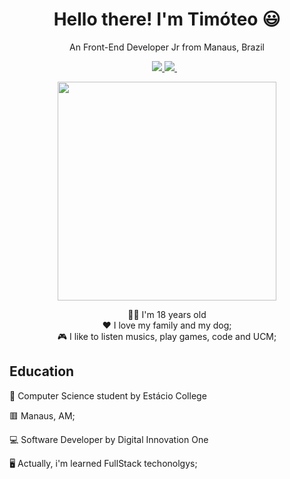 <h1 align='center'>
Hello there! I'm Timóteo 😃
</h1>

<p align='center'>
An Front-End Developer Jr from Manaus, Brazil
</p>

<p align='center'>

  <a href="https://www.linkedin.com/in/tim%C3%B3teo-bentes-03a083161/">
    <img src="https://img.shields.io/badge/linkedin-%230077B5.svg?&style=for-the-badge&logo=linkedin&logoColor=white"/>
  </a>
  <a href="https://www.instagram.com/bentest.t/">
    <img src="https://img.shields.io/badge/instagram-%23E4405F.svg?&style=for-the-badge&logo=instagram&logoColor=white"/>
  </a>&nbsp;&nbsp;
  
</p>

<p align='center'>
  <a href="#"><img src="https://github-readme-stats.vercel.app/api?username=timoteobentes&show_icons=true&count_private=true&theme=dracula" width="350"></a>
</p>

<p align='center'>
  👨‍🦲 I'm 18 years old
  <br>
  ❤️ I love my family and my dog;
  <br>
  🎮 I like to listen musics, play games, code and UCM;
  
</p>

<p align="center">
  <h2>Education</h2>
  📓 Computer Science student by Estácio College
  
  🟥 Manaus, AM;
  
  💻 Software Developer by Digital Innovation One
  
  🖥️ Actually, i'm learned FullStack techonolgys;
</p>
